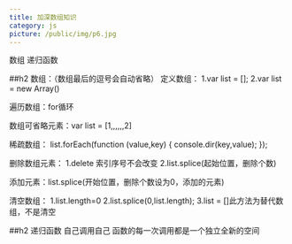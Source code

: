 ```yaml
---
title: 加深数组知识
category: js
picture: /public/img/p6.jpg
---
```


数组 递归函数

##h2 数组：（数组最后的逗号会自动省略）
定义数组：
1.var list = [];
2.var list = new Array()

遍历数组：for循环

数组可省略元素：var list = [1,,,,,,2]

稀疏数组：
list.forEach(function (value,key) {
console.dir(key,value); 
});

删除数组元素：
1.delete 索引序号不会改变
2.list.splice(起始位置，删除个数)

添加元素：list.splice(开始位置，删除个数设为0，添加的元素)

清空数组：
1.list.length=0
2.list.splice(0,list.length);
3.list = []此方法为替代数组，不是清空



##h2 递归函数
自己调用自己
函数的每一次调用都是一个独立全新的空间
